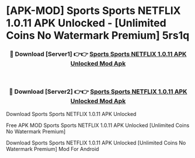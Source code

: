 # [APK-MOD] Sports Sports NETFLIX 1.0.11 APK Unlocked - [Unlimited Coins No Watermark Premium] 5rs1q



<div align="center">
<h3>🔴 Download [Server1] 👉👉 <a href="https://momento.my/?title=Sports_Sports_NETFLIX_1.0.11_APK_Unlocked">Sports Sports NETFLIX 1.0.11 APK Unlocked Mod Apk</a></h3><br>

<h3>🔴 Download [Server2] 👉👉 <a href="https://momento.my/?title=Sports_Sports_NETFLIX_1.0.11_APK_Unlocked">Sports Sports NETFLIX 1.0.11 APK Unlocked Mod Apk</a></h3>
</div>



Download Sports Sports NETFLIX 1.0.11 APK Unlocked 

Free APK MOD Sports Sports NETFLIX 1.0.11 APK Unlocked [Unlimited Coins No Watermark Premium]

Download Sports Sports NETFLIX 1.0.11 APK Unlocked [Unlimited Coins No Watermark Premium] Mod For Android

